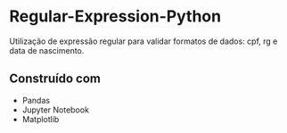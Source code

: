 # Regular-Expression-Python
Utilização de expressão regular para validar formatos de dados: cpf, rg e data de nascimento.

## Construído com
* Pandas
* Jupyter Notebook
* Matplotlib
